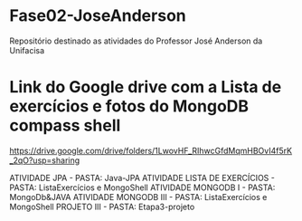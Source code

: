 # Fase02-JoseAnderson
Repositório destinado as atividades do Professor José Anderson da Unifacisa

# Link do Google drive com a Lista de exercícios e fotos do MongoDB compass shell

https://drive.google.com/drive/folders/1LwovHF_RIhwcGfdMqmHBOvI4f5rK_2qO?usp=sharing


ATIVIDADE JPA - PASTA: Java-JPA
ATIVIDADE LISTA DE EXERCÍCIOS - PASTA: ListaExercícios e MongoShell
ATIVIDADE MONGODB I - PASTA: MongoDb&JAVA
ATIVIDADE MONGODB III - PASTA: ListaExercícios e MongoShell
PROJETO III  - PASTA: Etapa3-projeto

